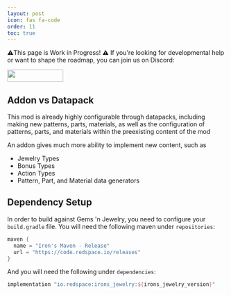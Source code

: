 ```yaml
---
layout: post
icon: fas fa-code
order: 11
toc: true
---
```


⚠️This page is Work in Progress! ⚠️ If you're looking for developmental help or want to shape the roadmap, you can join us on Discord:

<a href="https://discord.gg/TRzEdrndM2"><img src="https://img.shields.io/discord/1104430139275743293.svg?label=&amp;logo=discord&amp;logoColor=ffffff&amp;color=7389D8&amp;labelColor=6A7EC2&amp;style=for-the-badge" alt="" width="129" height="28" /></a>

## Addon vs Datapack

This mod is already highly configurable through datapacks, including making new patterns, parts, materials, as well as the configuration of patterns, parts, and materials within the preexisting content of the mod

An addon gives much more ability to implement new content, such as
- Jewelry Types
- Bonus Types
- Action Types
- Pattern, Part, and Material data generators

## Dependency Setup

In order to build against Gems 'n Jewelry, you need to configure your `build.gradle` file.
You will need the following maven under `repositories`:

```groovy
maven {
  name = "Iron's Maven - Release"
  url = "https://code.redspace.io/releases"
}
```

And you will need the following under `dependencies`:

```groovy
implementation "io.redspace:irons_jewelry:${irons_jewelry_version}"
```

